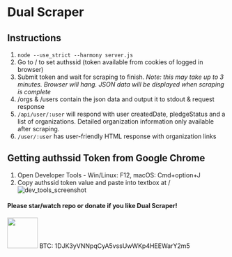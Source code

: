 # Dual Scraper

## Instructions

1. `node --use_strict --harmony server.js`
1. Go to / to set authssid (token available from cookies of logged in browser)
1. Submit token and wait for scraping to finish. _Note: this may take up to 3 minutes. Browser will hang. JSON data will be displayed when scraping is complete_
1. /orgs & /users contain the json data and output it to stdout & request response
1. `/api/user/:user` will respond with user createdDate, pledgeStatus and a list of organizations. Detailed organization information only available after scraping. 
1. `/user/:user` has user-friendly HTML response with organization links

## Getting authssid Token from Google Chrome

1. Open Developer Tools - Win/Linux: F12, macOS: Cmd+option+J
1. Copy authssid token value and paste into textbox at /
![dev_tools_screenshot](http://i.imgur.com/lcqRsZe.png)

#### Please star/watch repo or donate if you like Dual Scraper!
<img src="http://i.imgur.com/wWTknRB.png" height="70" />  
BTC: 1DJK3yVNNpqCyA5vssUwWKp4HEEWarY2m5
